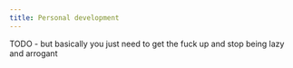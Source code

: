 ```yaml
---
title: Personal development 
---
```


TODO - but basically you just need to get the fuck up and stop being lazy and arrogant